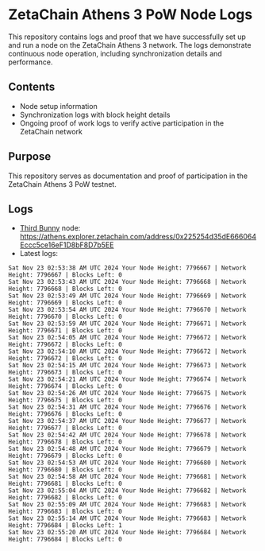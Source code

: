 # ZetaChain Athens 3 PoW Node Logs
This repository contains logs and proof that we have successfully set up and run a node on the ZetaChain Athens 3 network. The logs demonstrate continuous node operation, including synchronization details and performance.

## Contents
- Node setup information
- Synchronization logs with block height details
- Ongoing proof of work logs to verify active participation in the ZetaChain network

## Purpose
This repository serves as documentation and proof of participation in the ZetaChain Athens 3 PoW testnet.

## Logs

- [Third Bunny](https://thirdbunny.xyz/) node: https://athens.explorer.zetachain.com/address/0x225254d35dE666064Eccc5ce16eF1D8bF8D7b5EE
- Latest logs:
```
Sat Nov 23 02:53:38 AM UTC 2024 Your Node Height: 7796667 | Network Height: 7796667 | Blocks Left: 0
Sat Nov 23 02:53:43 AM UTC 2024 Your Node Height: 7796668 | Network Height: 7796668 | Blocks Left: 0
Sat Nov 23 02:53:49 AM UTC 2024 Your Node Height: 7796669 | Network Height: 7796669 | Blocks Left: 0
Sat Nov 23 02:53:54 AM UTC 2024 Your Node Height: 7796670 | Network Height: 7796670 | Blocks Left: 0
Sat Nov 23 02:53:59 AM UTC 2024 Your Node Height: 7796671 | Network Height: 7796671 | Blocks Left: 0
Sat Nov 23 02:54:05 AM UTC 2024 Your Node Height: 7796672 | Network Height: 7796672 | Blocks Left: 0
Sat Nov 23 02:54:10 AM UTC 2024 Your Node Height: 7796672 | Network Height: 7796672 | Blocks Left: 0
Sat Nov 23 02:54:15 AM UTC 2024 Your Node Height: 7796673 | Network Height: 7796673 | Blocks Left: 0
Sat Nov 23 02:54:21 AM UTC 2024 Your Node Height: 7796674 | Network Height: 7796674 | Blocks Left: 0
Sat Nov 23 02:54:26 AM UTC 2024 Your Node Height: 7796675 | Network Height: 7796675 | Blocks Left: 0
Sat Nov 23 02:54:31 AM UTC 2024 Your Node Height: 7796676 | Network Height: 7796676 | Blocks Left: 0
Sat Nov 23 02:54:37 AM UTC 2024 Your Node Height: 7796677 | Network Height: 7796677 | Blocks Left: 0
Sat Nov 23 02:54:42 AM UTC 2024 Your Node Height: 7796678 | Network Height: 7796678 | Blocks Left: 0
Sat Nov 23 02:54:48 AM UTC 2024 Your Node Height: 7796679 | Network Height: 7796679 | Blocks Left: 0
Sat Nov 23 02:54:53 AM UTC 2024 Your Node Height: 7796680 | Network Height: 7796680 | Blocks Left: 0
Sat Nov 23 02:54:58 AM UTC 2024 Your Node Height: 7796681 | Network Height: 7796681 | Blocks Left: 0
Sat Nov 23 02:55:04 AM UTC 2024 Your Node Height: 7796682 | Network Height: 7796682 | Blocks Left: 0
Sat Nov 23 02:55:09 AM UTC 2024 Your Node Height: 7796683 | Network Height: 7796683 | Blocks Left: 0
Sat Nov 23 02:55:14 AM UTC 2024 Your Node Height: 7796683 | Network Height: 7796684 | Blocks Left: 1
Sat Nov 23 02:55:20 AM UTC 2024 Your Node Height: 7796684 | Network Height: 7796684 | Blocks Left: 0
```
